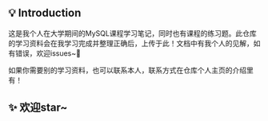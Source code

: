 ## 💡 Introduction
这是我个人在大学期间的MySQL课程学习笔记，同时也有课程的练习题。此仓库的学习资料会在我学习完成并整理正确后，上传于此！文档中有我个人的见解，如有错误，欢迎issues~🎉️

如果你需要别的学习资料，也可以联系本人，联系方式在仓库个人主页的介绍里有！
## ✨ 欢迎star~

